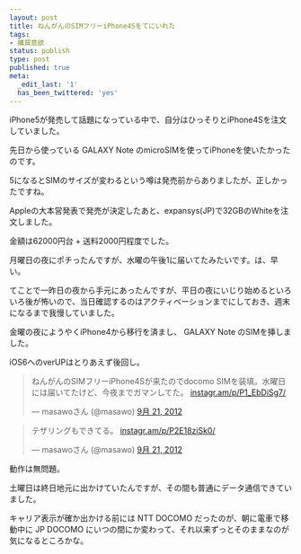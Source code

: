 ```yaml
---
layout: post
title: ねんがんのSIMフリーiPhone4Sをてにいれた
tags:
- 購買意欲
status: publish
type: post
published: true
meta:
  _edit_last: '1'
  has_been_twittered: 'yes'
---
```

iPhone5が発売して話題になっている中で、自分はひっそりとiPhone4Sを注文していました。

先日から使っている GALAXY Note のmicroSIMを使ってiPhoneを使いたかったのです。

5になるとSIMのサイズが変わるという噂は発売前からありましたが、正しかったですね。

Appleの大本営発表で発売が決定したあと、expansys(JP)で32GBのWhiteを注文しました。

金額は62000円台 + 送料2000円程度でした。

月曜日の夜にポチったんですが、水曜の午後1に届いてたみたいです。は、早い。

てことで一昨日の夜から手元にあったんですが、平日の夜にいじり始めるといろいろ後が怖いので、当日確認するのはアクティベーションまでにしておき、週末になるまで我慢していました。

金曜の夜にようやくiPhone4から移行を済まし、 GALAXY Note のSIMを挿しました。

iOS6へのverUPはとりあえず後回し。

<blockquote class="twitter-tweet" lang="ja"><p>ねんがんのSIMフリーiPhone4Sが来たのでdocomo SIMを装填。水曜日には届いてたけど、今夜までガマンしてた。 <a href="http://t.co/DaOL1lCi" title="http://instagr.am/p/P1_EbDiSg7/">instagr.am/p/P1_EbDiSg7/</a></p>&mdash; masawoさん (@masawo) <a href="https://twitter.com/masawo/status/249178762279780352" data-datetime="2012-09-21T16:10:21+00:00">9月 21, 2012</a></blockquote>
<script src="//platform.twitter.com/widgets.js" charset="utf-8"></script>

<blockquote class="twitter-tweet" lang="ja"><p>テザリングもできてる。 <a href="http://t.co/e0raigmm" title="http://instagr.am/p/P2E18ziSk0/">instagr.am/p/P2E18ziSk0/</a></p>&mdash; masawoさん (@masawo) <a href="https://twitter.com/masawo/status/249191076701822976" data-datetime="2012-09-21T16:59:17+00:00">9月 21, 2012</a></blockquote>
<script src="//platform.twitter.com/widgets.js" charset="utf-8"></script>

動作は無問題。

土曜日は終日地元に出かけていたんですが、その間も普通にデータ通信できていました。

キャリア表示が確か出かける前には NTT DOCOMO だったのが、朝に電車で移動中に JP DOCOMO にいつの間にか変わって、それ以来ずっとそのままなのが気になるところかな。


